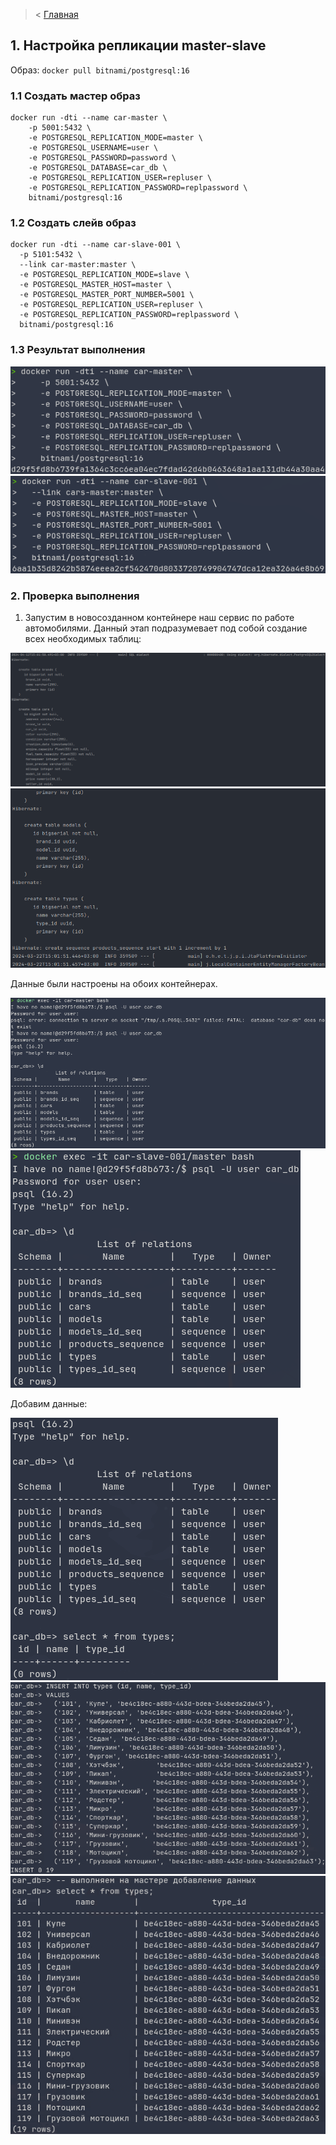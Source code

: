 > < [Главная](..%2F..%2FREADME.md)

## 1. Настройка репликации master-slave

Образ: `docker pull bitnami/postgresql:16`

### 1.1 Создать мастер образ

```shell
docker run -dti --name car-master \
    -p 5001:5432 \
    -e POSTGRESQL_REPLICATION_MODE=master \
    -e POSTGRESQL_USERNAME=user \
    -e POSTGRESQL_PASSWORD=password \
    -e POSTGRESQL_DATABASE=car_db \
    -e POSTGRESQL_REPLICATION_USER=repluser \
    -e POSTGRESQL_REPLICATION_PASSWORD=replpassword \
    bitnami/postgresql:16
```

### 1.2 Создать слейв образ

```shell
docker run -dti --name car-slave-001 \
  -p 5101:5432 \
  --link car-master:master \
  -e POSTGRESQL_REPLICATION_MODE=slave \
  -e POSTGRESQL_MASTER_HOST=master \
  -e POSTGRESQL_MASTER_PORT_NUMBER=5001 \
  -e POSTGRESQL_REPLICATION_USER=repluser \
  -e POSTGRESQL_REPLICATION_PASSWORD=replpassword \
  bitnami/postgresql:16
```

### 1.3 Результат выполнения

![create_master_slave_1.png](..%2Fimages%2Freplica_task%2Fcreate_master_slave_1.png)
![create_master_slave_2.png](..%2Fimages%2Freplica_task%2Fcreate_master_slave_2.png)

### 2. Проверка выполнения

1. Запустим в новосозданном контейнере наш сервис по работе автомобилями.
   Данный этап подразумевает под собой создание всех необходимых таблиц:

![create_table_1.png](..%2Fimages%2Freplica_task%2Fcreate_table_1.png)
![create_table_2.png](..%2Fimages%2Freplica_task%2Fcreate_table_2.png)

Данные были настроены на обоих контейнерах.

![check_master_slave_1.png](..%2Fimages%2Freplica_task%2Fcheck_master_slave_1.png)
![check_master_slave_2.png](..%2Fimages%2Freplica_task%2Fcheck_master_slave_2.png)

Добавим данные:

![master_slave_step_1.png](..%2Fimages%2Freplica_task%2Fmaster_slave_step_1.png)
![master_slave_step_2.png](..%2Fimages%2Freplica_task%2Fmaster_slave_step_2.png)
![master_slave_step_3.png](..%2Fimages%2Freplica_task%2Fmaster_slave_step_3.png)